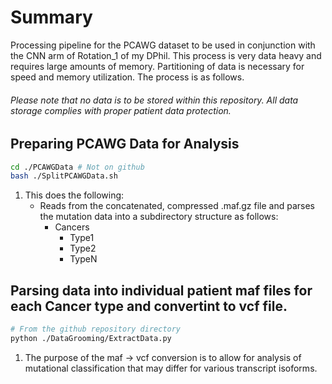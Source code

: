 # Summary

Processing pipeline for the PCAWG dataset to be used in conjunction with the CNN arm of Rotation_1 of my DPhil.
This process is very data heavy and requires large amounts of memory. Partitioning of data is necessary for speed and memory utilization.
The process is as follows.

###### Please note that no data is to be stored within this repository. All data storage complies with proper patient data protection.

## Preparing PCAWG Data for Analysis
```bash
cd ./PCAWGData # Not on github
bash ./SplitPCAWGData.sh
```
1. This does the following:
   - Reads from the concatenated, compressed .maf.gz file and parses the mutation data into a 
   subdirectory structure as follows:
     - Cancers
       - Type1
       - Type2
       - TypeN
       
## Parsing data into individual patient maf files for each Cancer type and convertint to vcf file.
```bash
# From the github repository directory
python ./DataGrooming/ExtractData.py
```
1. The purpose of the maf -> vcf conversion is to allow for analysis of mutational classification that may differ for various transcript isoforms.
